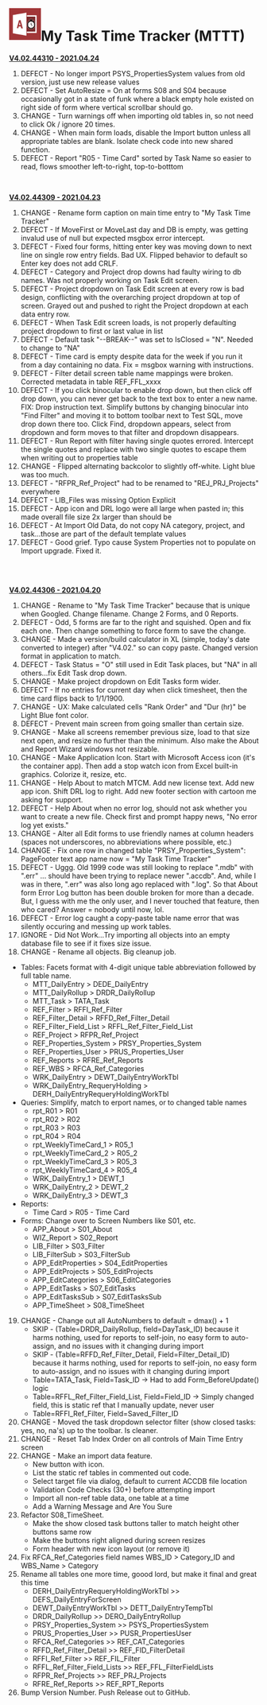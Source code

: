 <img align="left" src="https://github.com/DataResearchLabs/my_task_time_tracker/blob/main/img/application_icon.png" width="64px">

# My Task Time Tracker (MTTT) 


<ins>**V4.02.44310  -  2021.04.24**</ins><br>
1. DEFECT - No longer import PSYS_PropertiesSystem values from old version, just use new release values<br>
2. DEFECT - Set AutoResize = On at forms S08 and S04 because occasionally got in a state of funk where a black empty hole existed on right side of form where vertical scrollbar should go.<br>
3. CHANGE - Turn warnings off when importing old tables in, so not need to click Ok / ignore 20 times.<br>
4. CHANGE - When main form loads, disable the Import button unless all appropriate tables are blank. Isolate check code into new shared function.<br>
5. DEFECT - Report "R05 - Time Card" sorted by Task Name so easier to read, flows smoother left-to-right, top-to-botttom<br>
<br>


<ins>**V4.02.44309  -  2021.04.23**</ins><br>
1. CHANGE - Rename form caption on main time entry to "My Task Time Tracker"<br>
2. DEFECT - If MoveFirst or MoveLast day and DB is empty, was getting invalud use of null but expected msgbox error intercept.<br>
3. DEFECT - Fixed four forms, hitting enter key was moving down to next line on single row entry fields. Bad UX.  Flipped behavior to default so Enter key does not add CRLF.<br>
4. DEFECT - Category and Project drop downs had faulty wiring to db names.  Was not properly working on Task Edit screen.<br>
5. DEFECT - Project dropdown on Task Edit screen at every row is bad design, conflicting with the overarching project dropdown at top of screen.  Grayed out and pushed to right the Project dropdown at each data entry row.<br>
6. DEFECT - When Task Edit screen loads, is not properly defaulting project dropdown to first or last value in list<br>
7. DEFECT - Default task "--BREAK--" was set to IsClosed = "N".  Needed to change to "NA"<br>
8. DEFECT - Time card is empty despite data for the week if you run it from a day containing no data.  Fix = msgbox warning with instructions.<br>
9. DEFECT - Filter detail screen table name mappings were broken.  Corrected metadata in table REF_FFL_xxxx<br>
10. DEFECT - If you click binocular to enable drop down, but then click off drop down, you can never get back to the text box to enter a new name.<br>
FIX: Drop instruction text.  Simplify buttons by changing binocular into "Find Filter" and moving it to bottom toolbar next to Test SQL, move drop down there too.  Click Find, dropdown appears, select from dropdown and form moves to that filter and dropdown disappears.<br>
11. DEFECT - Run Report with filter having single quotes errored.  Intercept the single quotes and replace with two single quotes to escape them when writing out to properties table<br>
12. CHANGE - Flipped alternating backcolor to slightly off-white.  Light blue was too much.<br>
13. DEFECT - "RFPR_Ref_Project" had to be renamed to "REJ_PRJ_Projects" everywhere<br>
14. DEFECT - LIB_Files was missing Option Explicit<br>
15. DEFECT - App icon and DRL logo were all large when pasted in; this made overall file size 2x larger than should be<br>
16. DEFECT - At Import Old Data, do not copy NA category, project, and task...those are part of the default template values<br>
17. DEFECT - Good grief.  Typo cause System Properties not to populate on Import upgrade.  Fixed it.<br>
<br>
<br>


<ins>**V4.02.44306  -  2021.04.20**</ins><br>
1. CHANGE - Rename to "My Task Time Tracker" because that is unique when Googled.  Change filename.  Change 2 Forms, and 0 Reports.<br>
2. DEFECT - Odd, 5 forms are far to the right and squished.  Open and fix each one.  Then change something to force form to save the change.<br>
3. CHANGE - Made a version/build calculator in XL (simple, today's date converted to integer) after "V4.02." so can copy paste.  Changed version format in application to match.<br>
4. DEFECT - Task Status = "O" still used in Edit Task places, but "NA" in all others...fix Edit Task drop down.<br>
5. CHANGE - Make project dropdown on Edit Tasks form wider.<br>
6. DEFECT - If no entries for current day when click timesheet, then the time card flips back to 1/1/1900.<br>
7. CHANGE - UX: Make calculated cells "Rank Order" and "Dur (hr)" be Light Blue font color.<br>
8. DEFECT - Prevent main screen from going smaller than certain size.<br>
9. CHANGE - Make all screens remember previous size, load to that size next open, and resize no further than the minimum.  Also make the About and Report Wizard windows not resizable.<br>
10. CHANGE - Make Application Icon.  Start with Microsoft Access icon (it's the container app).  Then add a stop watch icon from Excel built-in graphics.  Colorize it, resize, etc.<br>
11. CHANGE - Help About to match MTCM.  Add new license text.  Add new app icon.  Shift DRL log to right.  Add new footer section with cartoon me asking for support.<br>
12. DEFECT - Help About when no error log, should not ask whether you want to create a new file.  Check first and prompt happy news, "No error log yet exists."<br>
13. CHANGE - Alter all Edit forms to use friendly names at column headers (spaces not underscores, no abbreviations where possible, etc.)<br>
14. CHANGE - Fix one row in changed table "PRSY_Properties_System": PageFooter text app name now = "My Task Time Tracker"<br>
15. DEFECT - Uggg. Old 1999 code was still looking to replace ".mdb" with ".err" ... should have been trying to replace newer ".accdb".   And, while I was in there, ".err" was also long ago replaced with ".log".   So that About form Error Log button has been double broken for more than a decade.  But, I guess with me the only user, and I never touched that feature, then who cared?  Answer = nobody until now, lol.<br> 
16. DEFECT - Error log caught a copy-paste table name error that was silently occuring and messing up work tables.<br>
17. IGNORE - Did Not Work...Try importing all objects into an empty database file to see if it fixes size issue.<br>
18. CHANGE - Rename all objects.  Big cleanup job.<br>
  + Tables: Facets format with 4-digit unique table abbreviation followed by full table name.<br>
    * MTT_DailyEntry > DEDE_DailyEntry<br>
    * MTT_DailyRollup > DRDR_DailyRollup<br>
    * MTT_Task > TATA_Task<br>
    * REF_Filter > RFFI_Ref_Filter<br>
    * REF_Filter_Detail > RFFD_Ref_Filter_Detail<br>
    * REF_Filter_Field_List > RFFL_Ref_Filter_Field_List<br>
    * REF_Project > RFPR_Ref_Project<br>
    * REF_Properties_System > PRSY_Properties_System<br>
    * REF_Properties_User > PRUS_Properties_User<br>
    * REF_Reports > RFRE_Ref_Reports<br>
    * REF_WBS > RFCA_Ref_Categories<br>
    * WRK_DailyEntry > DEWT_DailyEntryWorkTbl<br>
    * WRK_DailyEntry_RequeryHolding > DERH_DailyEntryRequeryHoldingWorkTbl<br>
  + Queries: Simplify, match to erport names, or to changed table names<br>
    * rpt_R01 > R01<br>
    * rpt_R02 > R02<br>
    * rpt_R03 > R03<br>
    * rpt_R04 > R04<br>
    * rpt_WeeklyTimeCard_1 > R05_1<br>
    * rpt_WeeklyTimeCard_2 > R05_2<br>
    * rpt_WeeklyTimeCard_3 > R05_3<br>
    * rpt_WeeklyTimeCard_4 > R05_4<br>
    * WRK_DailyEntry_1 > DEWT_1<br>
    * WRK_DailyEntry_2 > DEWT_2<br>
    * WRK_DailyEntry_3 > DEWT_3<br>
  + Reports:<br>
    * Time Card > R05 - Time Card<br>
  + Forms: Change over to Screen Numbers like S01, etc.<br>
    * APP_About > S01_About<br>
    * WIZ_Report > S02_Report<br>
    * LIB_Filter > S03_Filter<br>
    * LIB_FilterSub > S03_FilterSub<br>
    * APP_EditProperties > S04_EditProperties<br>
    * APP_EditProjects > S05_EditProjects<br>
    * APP_EditCategories > S06_EditCategories<br>
    * APP_EditTasks > S07_EditTasks<br>
    * APP_EditTasksSub > S07_EditTasksSub<br>
    * APP_TimeSheet > S08_TimeSheet<br>
19. CHANGE - Change out all AutoNumbers to default = dmax() + 1<br> 
    - SKIP - (Table=DRDR_DailyRollup, field=DayTask_ID) because it harms nothing, used for reports to self-join, no easy form to auto-assign, and no issues with it changing during import<br>
    - SKIP - (Table=RFFD_Ref_Filter_Detail, Field=Filter_Detail_ID) because it harms nothing, used for reports to self-join, no easy form to auto-assign, and no issues with it changing during import<br>
    - Table=TATA_Task,  Field=Task_ID  ->  Had to add Form_BeforeUpdate() logic<br>
    - Table=RFFL_Ref_Filter_Field_List,  Field=Field_ID  ->  Simply changed field, this is static ref that I manually update, never user<br>
    - Table=RFFI_Ref_Filter,  Field=Saved_Filter_ID<br> 
20. CHANGE - Moved the task dropdown selector filter (show closed tasks: yes, no, na's) up to the toolbar.  Is cleaner.<br>
21. CHANGE - Reset Tab Index Order on all controls of Main Time Entry screen<br>
22. CHANGE - Make an import data feature.<br>  
    - New button with icon.<br>
    - List the static ref tables in commented out code.<br>
    - Select target file via dialog, default to current ACCDB file location<br>
    - Validation Code Checks (30+) before attempting import<br>
    - Import all non-ref table data, one table at a time<br>
    - Add a Warning Message and Are You Sure<br>
23. Refactor S08_TimeSheet.<br>
    - Make the show closed task buttons taller to match height other buttons same row<br>
    - Make the buttons right aligned during screen resizes<br>
    - Form header with new icon layout (or remove it)<br>
24. Fix RFCA_Ref_Categories field names WBS_ID > Category_ID and WBS_Name > Category<br>
25. Rename all tables one more time, goood lord, but make it final and great this time<br>
    * DERH_DailyEntryRequeryHoldingWorkTbl >> DEFS_DailyEntryForScreen<br>
    * DEWT_DailyEntryWorkTbl >> DETT_DailyEntryTempTbl<br>
    * DRDR_DailyRollup >> DERO_DailyEntryRollup<br>
    * PRSY_Properties_System >> PSYS_PropertiesSystem<br>
    * PRUS_Properties_User >> PUSR_PropertiesUser<br>
    * RFCA_Ref_Categories >> REF_CAT_Categories<br>
    * RFFD_Ref_Filter_Detail >> REF_FID_FilterDetail<br>
    * RFFI_Ref_Filter >> REF_FIL_Filter<br>
    * RFFL_Ref_Filter_Field_Lists >> REF_FFL_FilterFieldLists<br>
    * RFPR_Ref_Projects >> REF_PRJ_Projects<br>
    * RFRE_Ref_Reports >> REF_RPT_Reports<br>
26. Bump Version Number.  Push Release out to GitHub.<br>

